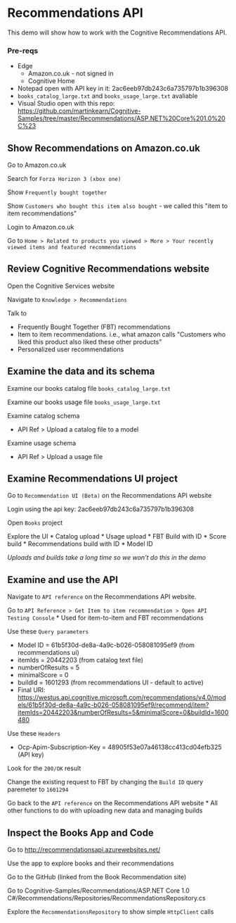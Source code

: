 # Recommendations API
This demo will show how to work with the Cognitive Recommendations API.

### Pre-reqs
* Edge
    * Amazon.co.uk - not signed in
    * Cognitive Home
* Notepad open with API key in it: 2ac6eeb97db243c6a735797b1b396308
* `books_catalog_large.txt` and `books_usage_large.txt` avaliable
* Visual Studio open with this repo: https://github.com/martinkearn/Cognitive-Samples/tree/master/Recommendations/ASP.NET%20Core%201.0%20C%23

## Show Recommendations on Amazon.co.uk
Go to Amazon.co.uk

Search for `Forza Horizon 3 (xbox one)`

Show `Frequently bought together`

Show `Customers who bought this item also bought` - we called this "item to item recommendations"

Login to Amazon.co.uk

Go to `Home > Related to products you viewed > More > Your recently viewed items and featured recommendations`

## Review Cognitive Recommendations website
Open the Cognitive Services website

Navigate to `Knowledge > Recommendations`

Talk to
* Frequently Bought Together (FBT) recommendations
* Item to item recommendations. i.e., what amazon calls "Customers who liked this product also liked these other products"
* Personalized user recommendations

## Examine the data and its schema
Examine our books catalog file `books_catalog_large.txt`

Examine our books usage file `books_usage_large.txt`

Examine catalog schema
* API Ref > Upload a catalog file to a model
		
Examine usage schema
* API Ref > Upload a usage file

## Examine Recommendations UI project
Go to `Recommendation UI (Beta)` on the Recommendations API website

Login using the api key: 2ac6eeb97db243c6a735797b1b396308

Open `Books` project

Explore the UI
    * Catalog upload
    * Usage upload
    * FBT Build with ID
    * Score build
    * Recommendations build with ID
    * Model ID

_Uploads and builds take a long time so we won't do this in the demo_

## Examine and use the API
Navigate to `API reference` on the Recommendations API website.

Go to `API Reference > Get Item to item recommendation > Open API Testing Console`
    * Used for item-to-item and FBT recommendations

Use these `Query parameters`
* Model ID = 61b5f30d-de8a-4a9c-b026-058081095ef9 (from recommendations ui)
* itemIds = 20442203 (from catalog text file)
* numberOfResults = 5
* minimalScore = 0
* buildId = 1601293 (from recommendations UI - default to active)
* Final URI: https://westus.api.cognitive.microsoft.com/recommendations/v4.0/models/61b5f30d-de8a-4a9c-b026-058081095ef9/recommend/item?itemIds=20442203&numberOfResults=5&minimalScore=0&buildId=1600480

Use these `Headers`
* Ocp-Apim-Subscription-Key = 48905f53e07a46138cc413cd04efb325 (API key)

Look for the `200/OK` result

Change the existing request to FBT by changing the `Build ID` query paremeter to `1601294`

Go back to the `API reference` on the Recommendations API website
    * All other functions to do with uploading new data and managing builds

## Inspect the Books App and Code
Go to http://recommendationsapi.azurewebsites.net/

Use the app to explore books and their recommendations

Go to the GitHub (linked from the Book Recommendation site)

Go to Cognitive-Samples/Recommendations/ASP.NET Core 1.0 C#/Recommendations/Repositories/RecommendationsRepository.cs 

Explore the `RecommendationsRepository` to show simple `HttpClient` calls



